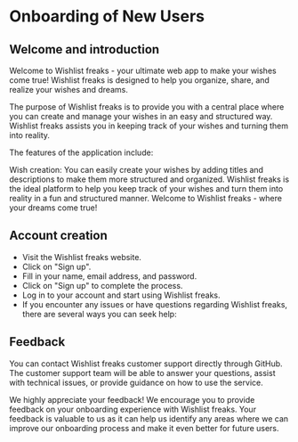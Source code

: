 # Onboarding of New Users

## Welcome and introduction
Welcome to Wishlist freaks - your ultimate web app to make your wishes come true! Wishlist freaks is designed to help you organize, share, and realize your wishes and dreams.

The purpose of Wishlist freaks is to provide you with a central place where you can create and manage your wishes in an easy and structured way. Wishlist freaks assists you in keeping track of your wishes and turning them into reality.

The features of the application include:

Wish creation: You can easily create your wishes by adding titles and descriptions to make them more structured and organized.
Wishlist freaks is the ideal platform to help you keep track of your wishes and turn them into reality in a fun and structured manner. Welcome to Wishlist freaks - where your dreams come true!

## Account creation

-	Visit the Wishlist freaks website.
-	Click on "Sign up".
-	Fill in your name, email address, and password.
-	Click on "Sign up" to complete the process.
-	Log in to your account and start using Wishlist freaks.
-	If you encounter any issues or have questions regarding Wishlist freaks, there are several ways you can seek help:

## Feedback
You can contact Wishlist freaks customer support directly through GitHub. The customer support team will be able to answer your questions, assist with technical issues, or provide guidance on how to use the service.

We highly appreciate your feedback! We encourage you to provide feedback on your onboarding experience with Wishlist freaks. Your feedback is valuable to us as it can help us identify any areas where we can improve our onboarding process and make it even better for future users.


